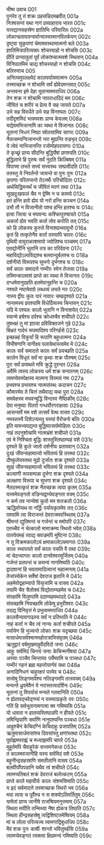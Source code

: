भीष्म उवाच	001    
पुनरेव तु तं शक्रः प्रहसन्निदमब्रवीत्	001a  
निःश्वसन्तं यथा नागं प्रव्याहाराय भारत	001c  
यत्तद्यानसहस्रेण ज्ञातिभिः परिवारितः	002a  
लोकान्प्रतापयन्सर्वान्यास्यस्मानवितर्कयन्	002c  
दृष्ट्वा सुकृपणां चेमामवस्थामात्मनो बले	003a  
ज्ञातिमित्रपरित्यक्तः शोचस्याहो न शोचसि	003c  
प्रीतिं प्राप्यातुलां पूर्वं लोकांश्चात्मवशे स्थितान्	004a  
विनिपातमिमं चाद्य शोचस्याहो न शोचसि	004c  
बलिरुवाच	005    
अनित्यमुपलक्ष्येदं कालपर्यायमात्मनः	005a  
तस्माच्छक्र न शोचामि सर्वं ह्येवेदमन्तवत्	005c  
अन्तवन्त इमे देहा भूतानाममराधिप	006a  
तेन शक्र न शोचामि नापराधादिदं मम	006c  
जीवितं च शरीरं च प्रेत्य वै सह जायते	007a  
उभे सह विवर्धेते उभे सह विनश्यतः	007c  
तदीदृशमिदं भावमवशः प्राप्य केवलम्	008a  
यद्येवमभिजानामि का व्यथा मे विजानतः	008c  
भूतानां निधनं निष्ठा स्रोतसामिव सागरः	009a  
नैतत्सम्यग्विजानन्तो नरा मुह्यन्ति वज्रभृत्	009c  
ये त्वेवं नाभिजानन्ति रजोमोहपरायणाः	010a  
ते कृच्छ्रं प्राप्य सीदन्ति बुद्धिर्येषां प्रणश्यति	010c  
बुद्धिलाभे हि पुरुषः सर्वं नुदति किल्बिषम्	011a  
विपाप्मा लभते सत्त्वं सत्त्वस्थः सम्प्रसीदति	011c  
ततस्तु ये निवर्तन्ते जायन्ते वा पुनः पुनः	012a  
कृपणाः परितप्यन्ते तेऽनर्थैः परिचोदिताः	012c  
अर्थसिद्धिमनर्थं च जीवितं मरणं तथा	013a  
सुखदुःखफलं चैव न द्वेष्मि न च कामये	013c  
हतं हन्ति हतो ह्येव यो नरो हन्ति कञ्चन	014a  
उभौ तौ न विजानीतो यश्च हन्ति हतश्च यः	014c  
हत्वा जित्वा च मघवन्यः कश्चित्पुरुषायते	015a  
अकर्ता ह्येव भवति कर्ता त्वेव करोति तत्	015c  
को हि लोकस्य कुरुते विनाशप्रभवावुभौ	016a  
कृतं हि तत्कृतेनैव कर्ता तस्यापि चापरः	016c  
पृथिवी वायुराकाशमापो ज्योतिश्च पञ्चमम्	017a  
एतद्योनीनि भूतानि तत्र का परिदेवना	017c  
महाविद्योऽल्पविद्यश्च बलवान्दुर्बलश्च यः	018a  
दर्शनीयो विरूपश्च सुभगो दुर्भगश्च यः	018c  
सर्वं कालः समादत्ते गम्भीरः स्वेन तेजसा	019a  
तस्मिन्कालवशं प्राप्ते का व्यथा मे विजानतः	019c  
दग्धमेवानुदहति हतमेवानुहन्ति च	020a  
नश्यते नष्टमेवाग्रे लब्धव्यं लभते नरः	020c  
नास्य द्वीपः कुतः पारं नावारः सम्प्रदृश्यते	021a  
नान्तमस्य प्रपश्यामि विधेर्दिव्यस्य चिन्तयन्	021c  
यदि मे पश्यतः कालो भूतानि न विनाशयेत्	022a  
स्यान्मे हर्षश्च दर्पश्च क्रोधश्चैव शचीपते	022c  
तुषभक्षं तु मां ज्ञात्वा प्रविविक्तजने गृहे	023a  
बिभ्रतं गार्दभं रूपमादिश्य परिगर्हसे	023c  
इच्छन्नहं विकुर्यां हि रूपाणि बहुधात्मनः	024a  
विभीषणानि यानीक्ष्य पलायेथास्त्वमेव मे	024c  
कालः सर्वं समादत्ते कालः सर्वं प्रयच्छति	025a  
कालेन विधृतं सर्वं मा कृथाः शक्र पौरुषम्	025c  
पुरा सर्वं प्रव्यथते मयि क्रुद्धे पुरन्दर	026a  
अवैमि त्वस्य लोकस्य धर्मं शक्र सनातनम्	026c  
त्वमप्येवमपेक्षस्व मात्मना विस्मयं गमः	027a  
प्रभवश्च प्रभावश्च नात्मसंस्थः कदाचन	027c  
कौमारमेव ते चित्तं तथैवाद्य यथा पुरा	028a  
समवेक्षस्व मघवन्बुद्धिं विन्दस्व नैष्ठिकीम्	028c  
देवा मनुष्याः पितरो गन्धर्वोरगराक्षसाः	029a  
आसन्सर्वे मम वशे तत्सर्वं वेत्थ वासव	029c  
नमस्तस्यै दिशेऽप्यस्तु यस्यां वैरोचनो बलिः	030a  
इति मामभ्यपद्यन्त बुद्धिमात्सर्यमोहिताः	030c  
नाहं तदनुशोचामि नात्मभ्रंशं शचीपते	031a  
एवं मे निश्चिता बुद्धिः शास्तुस्तिष्ठाम्यहं वशे	031c  
दृश्यते हि कुले जातो दर्शनीयः प्रतापवान्	032a  
दुःखं जीवन्सहामात्यो भवितव्यं हि तत्तथा	032c  
दौष्कुलेयस्तथा मूढो दुर्जातः शक्र दृश्यते	033a  
सुखं जीवन्सहामात्यो भवितव्यं हि तत्तथा	033c  
कल्याणी रूपसम्पन्ना दुर्भगा शक्र दृश्यते	034a  
अलक्षणा विरूपा च सुभगा शक्र दृश्यते	034c  
नैतदस्मत्कृतं शक्र नैतच्छक्र त्वया कृतम्	035a  
यत्त्वमेवङ्गतो वज्रिन्यद्वाप्येवङ्गता वयम्	035c  
न कर्म तव नान्येषां कुतो मम शतक्रतो	036a  
ऋद्धिर्वाप्यथ वा नर्द्धिः पर्यायकृतमेव तत्	036c  
पश्यामि त्वा विराजन्तं देवराजमवस्थितम्	037a  
श्रीमन्तं द्युतिमन्तं च गर्जन्तं च ममोपरि	037c  
एतच्चैवं न चेत्कालो मामाक्रम्य स्थितो भवेत्	038a  
पातयेयमहं त्वाद्य सवज्रमपि मुष्टिना	038c  
न तु विक्रमकालोऽयं क्षमाकालोऽयमागतः	039a  
कालः स्थापयते सर्वं कालः पचति वै तथा	039c  
मां चेदभ्यागतः कालो दानवेश्वरमूर्जितम्	040a  
गर्जन्तं प्रतपन्तं च कमन्यं नागमिष्यति	040c  
द्वादशानां हि भवतामादित्यानां महात्मनाम्	041a  
तेजांस्येकेन सर्वेषां देवराज हृतानि मे	041c  
अहमेवोद्वहाम्यापो विसृजामि च वासव	042a  
तपामि चैव त्रैलोक्यं विद्योताम्यहमेव च	042c  
संरक्षामि विलुम्पामि ददाम्यहमथाददे	043a  
संयच्छामि नियच्छामि लोकेषु प्रभुरीश्वरः	043c  
तदद्य विनिवृत्तं मे प्रभुत्वममराधिप	044a  
कालसैन्यावगाढस्य सर्वं न प्रतिभाति मे	044c  
नाहं कर्ता न चैव त्वं नान्यः कर्ता शचीपते	045a  
पर्यायेण हि भुज्यन्ते लोकाः शक्र यदृच्छया	045c  
मासार्धमासवेश्मानमहोरात्राभिसंवृतम्	046a  
ऋतुद्वारं वर्षमुखमाहुर्वेदविदो जनाः	046c  
आहुः सर्वमिदं चिन्त्यं जनाः केचिन्मनीषया	047a  
अस्याः पञ्चैव चिन्तायाः पर्येष्यामि च पञ्चधा	047c  
गम्भीरं गहनं ब्रह्म महत्तोयार्णवं यथा	048a  
अनादिनिधनं चाहुरक्षरं परमेव च	048c  
सत्त्वेषु लिङ्गमावेश्य नलिङ्गमपि तत्स्वयम्	049a  
मन्यन्ते ध्रुवमेवैनं ये नरास्तत्त्वदर्शिनः	049c  
भूतानां तु विपर्यासं मन्यते गतवानिति	050a  
न ह्येतावद्भवेद्गम्यं न यस्मात्प्रकृतेः परः	050c  
गतिं हि सर्वभूतानामगत्वा क्व गमिष्यसि	051a  
यो धावता न हातव्यस्तिष्ठन्नपि न हीयते	051c  
तमिन्द्रियाणि सर्वाणि नानुपश्यन्ति पञ्चधा	051e  
आहुश्चैनं केचिदग्निं केचिदाहुः प्रजापतिम्	052a  
ऋतुमासार्धमासांश्च दिवसांस्तु क्षणांस्तथा	052c  
पूर्वाह्णमपराह्णं च मध्याह्नमपि चापरे	053a  
मुहूर्तमपि चैवाहुरेकं सन्तमनेकधा	053c  
तं कालमवजानीहि यस्य सर्वमिदं वशे	053e  
बहूनीन्द्रसहस्राणि समतीतानि वासव	054a  
बलवीर्योपपन्नानि यथैव त्वं शचीपते	054c  
त्वामप्यतिबलं शक्रं देवराजं बलोत्कटम्	055a  
प्राप्ते काले महावीर्यः कालः संशमयिष्यति	055c  
य इदं सर्वमादत्ते तस्माच्छक्र स्थिरो भव	056a  
मया त्वया च पूर्वैश्च न स शक्योऽतिवर्तितुम्	056c  
यामेतां प्राप्य जानीषे राजश्रियमनुत्तमाम्	057a  
स्थिता मयीति तन्मिथ्या नैषा ह्येकत्र तिष्ठति	057c  
स्थिता हीन्द्रसहस्रेषु त्वद्विशिष्टतमेष्वियम्	058a  
मां च लोला परित्यज्य त्वामगाद्विबुधाधिप	058c  
मैवं शक्र पुनः कार्षीः शान्तो भवितुमर्हसि	059a  
त्वामप्येवङ्गतं त्यक्त्वा क्षिप्रमन्यं गमिष्यति	059c  

